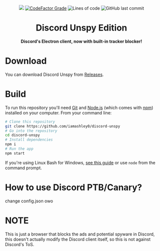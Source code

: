 <div align="center">
 
<img src="https://user-images.githubusercontent.com/65588168/163461090-8a8f6876-a5b3-4d3e-8c6a-1f1be4993f76.png">
<a href="https://www.codefactor.io/repository/github/iamashley0/discord-desktop"><img alt="CodeFactor Grade" src="https://img.shields.io/codefactor/grade/github/iamashley0/discord-desktop"></a>
<img alt="Lines of code" src="https://img.shields.io/tokei/lines/github/iamashley0/discord-desktop">
 <img alt="GitHub last commit" src="https://img.shields.io/github/last-commit/iamashley0/discord-desktop">

# Discord Unspy Edition

**Discord's Electron client, now with built-in tracker blocker!**

</div>

# Download
You can download Discord Unspy from [Releases](https://github.com/iamashley0/discord-desktop/releases).

# Build

To run this repository you'll need [Git](https://git-scm.com/) and [Node.js](https://nodejs.org/en/download) (which comes with [npm](https://npmjs.com/)) installed on your computer. From your command line:

```bash
# Clone this repository
git clone https://github.com/iamashley0/discord-unspy
# Go into the repository
cd discord-unspy
# Install dependencies
npm i
# Run the app
npm start
```

If you're using Linux Bash for Windows, [see this guide](https://www.howtogeek.com/261575/how-to-run-graphical-linux-desktop-applications-from-windows-10s-bash-shell) or use `node` from the command prompt.

# How to use Discord PTB/Canary?

change config.json owo

# NOTE

This is just a browser that blocks the ads and potential spyware in Discord, this doesn't actually modify the Discord client itself, so this is not against Discord's ToS.
